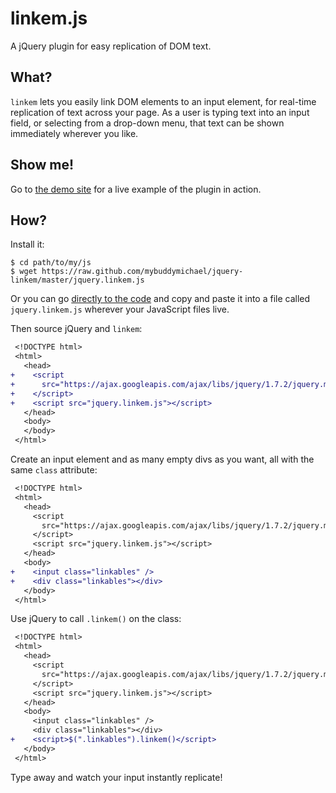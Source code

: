 linkem.js
=========
A jQuery plugin for easy replication of DOM text.

What?
-----
`linkem` lets you easily link DOM elements to an input element, for
real-time replication of text across your page. As a user is typing text
into an input field, or selecting from a drop-down menu, that text can
be shown immediately wherever you like.

Show me!
-------
Go to [the demo site][demo] for a live example of the plugin in action.

How?
----

Install it:
```shell
$ cd path/to/my/js
$ wget https://raw.github.com/mybuddymichael/jquery-linkem/master/jquery.linkem.js
```
Or you can go [directly to the code][raw] and copy and paste it into a file
called `jquery.linkem.js` wherever your JavaScript files live.

Then source jQuery and `linkem`:
```diff
 <!DOCTYPE html>
 <html>
   <head>
+    <script
+      src="https://ajax.googleapis.com/ajax/libs/jquery/1.7.2/jquery.min.js">
+    </script>
+    <script src="jquery.linkem.js"></script>
   </head>
   <body>
   </body>
 </html>
```

Create an input element and as many empty divs as you want, all with the
same `class` attribute:
```diff
 <!DOCTYPE html>
 <html>
   <head>
     <script
       src="https://ajax.googleapis.com/ajax/libs/jquery/1.7.2/jquery.min.js">
     </script>
     <script src="jquery.linkem.js"></script>
   </head>
   <body>
+    <input class="linkables" />
+    <div class="linkables"></div>
   </body>
 </html>
```

Use jQuery to call `.linkem()` on the class:
```diff
 <!DOCTYPE html>
 <html>
   <head>
     <script
       src="https://ajax.googleapis.com/ajax/libs/jquery/1.7.2/jquery.min.js">
     </script>
     <script src="jquery.linkem.js"></script>
   </head>
   <body>
     <input class="linkables" />
     <div class="linkables"></div>
+    <script>$(".linkables").linkem()</script>
   </body>
 </html>
```

Type away and watch your input instantly replicate!


[demo]: http://mybuddymichael.github.com/jquery-linkem/
[raw]: https://raw.github.com/mybuddymichael/jquery-linkem/master/jquery.linkem.js
